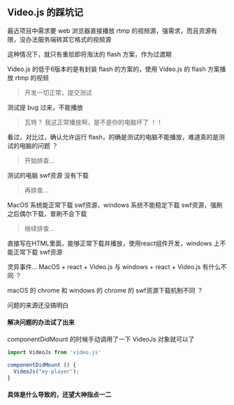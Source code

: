 ## Video.js 的踩坑记
最近项目中需求要 web 浏览器直接播放 rtmp 的视频源，强需求，而且资源有限，没办法服务端转其它格式的视频源  

这种情况下，就只有重拾即将淘汰的 flash 方案，作为过渡期 

Video.js 的低于6版本的是有封装 flash 的方案的，使用 Video.js 的 flash 方案播放 rtmp 的视频

> 开发一切正常，提交测试  

测试提 bug 过来，不能播放  

> 瓦特？ 我这正常播放啊，是不是你的电脑坏了 ！！  

看过，对比过，确认允许运行 flash，的确是测试的电脑不能播放，难道真的是测试的电脑的问题 ？  

> 开始排查...  

测试的电脑 swf资源 没有下载  

> 再排查...  

MacOS 系统能正常下载 swf资源，windows 系统不能稳定下载 swf资源，强刷之后偶尔下载，普刷不会下载  

> 继续排查... 

直接写在HTML里面，能够正常下载并播放，使用react组件开发，windows 上不能正常下载 swf资源

灵异事件... MacOS + react + Video.js 与 windows + react + Video.js 有什么不同 ？  
 
 macOS 的 chrome 和 windows 的 chrome 的 swf资源下载机制不同 ？
 
问题的来源还没搞明白  

#### 解决问题的办法试了出来   

componentDidMount 的时候手动调用了一下 VideoJs 对象就可以了
```js
import VideoJs from 'video.js'

componentDidMount () {
  VideoJs("my-player");
}
```
#### 具体是什么导致的，还望大神指点一二
